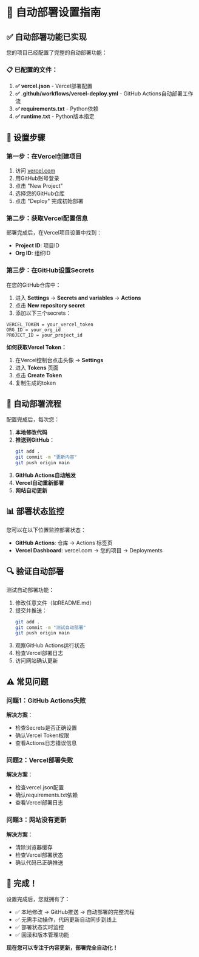 # 🚀 自动部署设置指南

## ✅ 自动部署功能已实现

您的项目已经配置了完整的自动部署功能：

### 📋 已配置的文件：

1. **✅ vercel.json** - Vercel部署配置
2. **✅ .github/workflows/vercel-deploy.yml** - GitHub Actions自动部署工作流
3. **✅ requirements.txt** - Python依赖
4. **✅ runtime.txt** - Python版本指定

## 🔧 设置步骤

### 第一步：在Vercel创建项目

1. 访问 [vercel.com](https://vercel.com)
2. 用GitHub账号登录
3. 点击 "New Project"
4. 选择您的GitHub仓库
5. 点击 "Deploy" 完成初始部署

### 第二步：获取Vercel配置信息

部署完成后，在Vercel项目设置中找到：
- **Project ID**: 项目ID
- **Org ID**: 组织ID

### 第三步：在GitHub设置Secrets

在您的GitHub仓库中：
1. 进入 **Settings** → **Secrets and variables** → **Actions**
2. 点击 **New repository secret**
3. 添加以下三个secrets：

```
VERCEL_TOKEN = your_vercel_token
ORG_ID = your_org_id  
PROJECT_ID = your_project_id
```

**如何获取Vercel Token：**
1. 在Vercel控制台点击头像 → **Settings**
2. 进入 **Tokens** 页面
3. 点击 **Create Token**
4. 复制生成的token

## 🎯 自动部署流程

配置完成后，每次您：

1. **本地修改代码**
2. **推送到GitHub**：
   ```bash
   git add .
   git commit -m "更新内容"
   git push origin main
   ```
3. **GitHub Actions自动触发**
4. **Vercel自动重新部署**
5. **网站自动更新**

## 📊 部署状态监控

您可以在以下位置监控部署状态：

- **GitHub Actions**: 仓库 → Actions 标签页
- **Vercel Dashboard**: vercel.com → 您的项目 → Deployments

## 🔍 验证自动部署

测试自动部署功能：

1. 修改任意文件（如README.md）
2. 提交并推送：
   ```bash
   git add .
   git commit -m "测试自动部署"
   git push origin main
   ```
3. 观察GitHub Actions运行状态
4. 检查Vercel部署日志
5. 访问网站确认更新

## ⚠️ 常见问题

### 问题1：GitHub Actions失败
**解决方案**：
- 检查Secrets是否正确设置
- 确认Vercel Token权限
- 查看Actions日志错误信息

### 问题2：Vercel部署失败
**解决方案**：
- 检查vercel.json配置
- 确认requirements.txt依赖
- 查看Vercel部署日志

### 问题3：网站没有更新
**解决方案**：
- 清除浏览器缓存
- 检查Vercel部署状态
- 确认代码已正确推送

## 🎉 完成！

设置完成后，您就拥有了：
- ✅ 本地修改 → GitHub推送 → 自动部署的完整流程
- ✅ 无需手动操作，代码更新自动同步到线上
- ✅ 部署状态实时监控
- ✅ 回滚和版本管理功能

**现在您可以专注于内容更新，部署完全自动化！**
